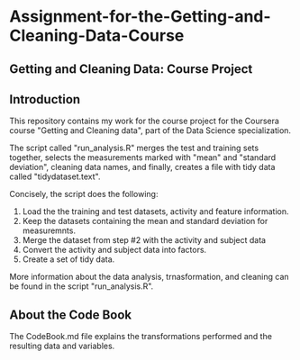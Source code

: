 # Assignment-for-the-Getting-and-Cleaning-Data-Course

## Getting and Cleaning Data: Course Project

## Introduction

This repository contains my work for the course project for the Coursera course 
"Getting and Cleaning data", part of the Data Science specialization.

The script called "run_analysis.R" merges the test and training sets together, 
selects the measurements marked with "mean" and "standard deviation", cleaning data 
names, and finally, creates a file with tidy data called "tidydataset.text".

Concisely, the script does the following:

1. Load the the training and test datasets, activity and feature information.
2. Keep the datasets containing the mean and standard deviation for measuremnts.
3. Merge the dataset from step #2 with the activity and subject data
4. Convert the activity and subject data into factors.
5. Create a set of tidy data.


More information about the data analysis, trnasformation, and cleaning can be found 
in the script "run_analysis.R".

## About the Code Book

The CodeBook.md file explains the transformations performed and the resulting data and variables.